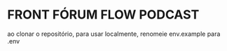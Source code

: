 # FRONT FÓRUM FLOW PODCAST #

ao clonar o repositório, para usar localmente, renomeie env.example para .env